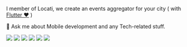 I member of Locati, we create an events aggregator for your city ( with [Flutter ❤️](https://github.com/flutter/flutter) ) 

 💬 Ask me about Mobile development and any Tech-related stuff.



<img src="https://img.shields.io/badge/Kotlin-0095D5?&style=flat&logo=kotlin&logoColor=white"> <img src = "https://img.shields.io/badge/Dart-0175C2?style=flat&logo=dart&logoColor=white"> <img src = "https://img.shields.io/badge/Flutter-02569B?style=flat&logo=flutter&logoColor=white">  <img src="https://img.shields.io/badge/-Firebase-FFA611?style=flat&logo=firebase&logoColor=FFFFFF"> <img src="http://img.shields.io/badge/-Git-F1502F?style=flat&logo=git&logoColor=FFFFFF"> <img src="http://img.shields.io/badge/-VS%20Code-007ACC?style=flat&logo=visual%20studio%20code&logoColor=white">
